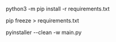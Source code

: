 python3 -m pip install -r requirements.txt

pip freeze > requirements.txt

pyinstaller --clean -w main.py